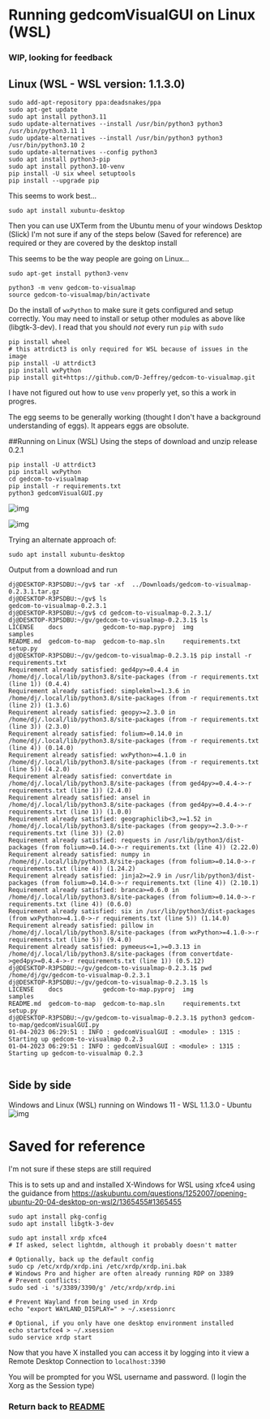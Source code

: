 
# Running gedcomVisualGUI on Linux (WSL)

### WIP, looking for feedback


## Linux (WSL - WSL version: 1.1.3.0)
  
```
sudo add-apt-repository ppa:deadsnakes/ppa
sudo apt-get update
sudo apt install python3.11
sudo update-alternatives --install /usr/bin/python3 python3 /usr/bin/python3.11 1
sudo update-alternatives --install /usr/bin/python3 python3 /usr/bin/python3.10 2
sudo update-alternatives --config python3
sudo apt install python3-pip
sudo apt install python3.10-venv
pip install -U six wheel setuptools
pip install --upgrade pip

```


This seems to work best...
```
sudo apt install xubuntu-desktop
```

Then you can use UXTerm from the Ubuntu menu of your windows Desktop (Slick)
I'm not sure if any of the steps below (Saved for reference) are required or they are covered by the desktop install

This seems to be the way people are going on Linux...

```
sudo apt-get install python3-venv

python3 -m venv gedcom-to-visualmap
source gedcom-to-visualmap/bin/activate
```

Do the install of `wxPython` to make sure it gets configured and setup correctly.   You may need to install or setup other
modules as above like (libgtk-3-dev).  I read that you should *not* every run `pip` with `sudo`

```
pip install wheel
# this attrdict3 is only required for WSL because of issues in the image
pip install -U attrdict3
pip install wxPython
pip install git+https://github.com/D-Jeffrey/gedcom-to-visualmap.git
```

I have not figured out how to use `venv` properly yet, so this a work in progres.

The egg seems to be generally working (thought I don't have a background understanding of eggs).  It appears eggs are obsolute.


##Running on Linux (WSL)
Using the steps of download and unzip release 0.2.1
```
pip install -U attrdict3
pip install wxPython
cd gedcom-to-visualmap
pip install -r requirements.txt
python3 gedcomVisualGUI.py 
```

![img](img/WSL-2023-04-01-bash.png)

![img](img/WSL-2023-03-31.png)


Trying an alternate approach of:

```
sudo apt install xubuntu-desktop

```

Output from a download and run
```
dj@DESKTOP-R3PSDBU:~/gv$ tar -xf  ../Downloads/gedcom-to-visualmap-0.2.3.1.tar.gz 
dj@DESKTOP-R3PSDBU:~/gv$ ls
gedcom-to-visualmap-0.2.3.1
dj@DESKTOP-R3PSDBU:~/gv$ cd gedcom-to-visualmap-0.2.3.1/
dj@DESKTOP-R3PSDBU:~/gv/gedcom-to-visualmap-0.2.3.1$ ls
LICENSE    docs           gedcom-to-map.pyproj  img               samples
README.md  gedcom-to-map  gedcom-to-map.sln     requirements.txt  setup.py
dj@DESKTOP-R3PSDBU:~/gv/gedcom-to-visualmap-0.2.3.1$ pip install -r requirements.txt 
Requirement already satisfied: ged4py>=0.4.4 in /home/dj/.local/lib/python3.8/site-packages (from -r requirements.txt (line 1)) (0.4.4)
Requirement already satisfied: simplekml>=1.3.6 in /home/dj/.local/lib/python3.8/site-packages (from -r requirements.txt (line 2)) (1.3.6)
Requirement already satisfied: geopy>=2.3.0 in /home/dj/.local/lib/python3.8/site-packages (from -r requirements.txt (line 3)) (2.3.0)
Requirement already satisfied: folium>=0.14.0 in /home/dj/.local/lib/python3.8/site-packages (from -r requirements.txt (line 4)) (0.14.0)
Requirement already satisfied: wxPython>=4.1.0 in /home/dj/.local/lib/python3.8/site-packages (from -r requirements.txt (line 5)) (4.2.0)
Requirement already satisfied: convertdate in /home/dj/.local/lib/python3.8/site-packages (from ged4py>=0.4.4->-r requirements.txt (line 1)) (2.4.0)
Requirement already satisfied: ansel in /home/dj/.local/lib/python3.8/site-packages (from ged4py>=0.4.4->-r requirements.txt (line 1)) (1.0.0)
Requirement already satisfied: geographiclib<3,>=1.52 in /home/dj/.local/lib/python3.8/site-packages (from geopy>=2.3.0->-r requirements.txt (line 3)) (2.0)
Requirement already satisfied: requests in /usr/lib/python3/dist-packages (from folium>=0.14.0->-r requirements.txt (line 4)) (2.22.0)
Requirement already satisfied: numpy in /home/dj/.local/lib/python3.8/site-packages (from folium>=0.14.0->-r requirements.txt (line 4)) (1.24.2)
Requirement already satisfied: jinja2>=2.9 in /usr/lib/python3/dist-packages (from folium>=0.14.0->-r requirements.txt (line 4)) (2.10.1)
Requirement already satisfied: branca>=0.6.0 in /home/dj/.local/lib/python3.8/site-packages (from folium>=0.14.0->-r requirements.txt (line 4)) (0.6.0)
Requirement already satisfied: six in /usr/lib/python3/dist-packages (from wxPython>=4.1.0->-r requirements.txt (line 5)) (1.14.0)
Requirement already satisfied: pillow in /home/dj/.local/lib/python3.8/site-packages (from wxPython>=4.1.0->-r requirements.txt (line 5)) (9.4.0)
Requirement already satisfied: pymeeus<=1,>=0.3.13 in /home/dj/.local/lib/python3.8/site-packages (from convertdate->ged4py>=0.4.4->-r requirements.txt (line 1)) (0.5.12)
dj@DESKTOP-R3PSDBU:~/gv/gedcom-to-visualmap-0.2.3.1$ pwd
/home/dj/gv/gedcom-to-visualmap-0.2.3.1
dj@DESKTOP-R3PSDBU:~/gv/gedcom-to-visualmap-0.2.3.1$ ls
LICENSE    docs           gedcom-to-map.pyproj  img               samples
README.md  gedcom-to-map  gedcom-to-map.sln     requirements.txt  setup.py
dj@DESKTOP-R3PSDBU:~/gv/gedcom-to-visualmap-0.2.3.1$ python3 gedcom-to-map/gedcomVisualGUI.py 
01-04-2023 06:29:51 : INFO : gedcomVisualGUI : <module> : 1315 : Starting up gedcom-to-visualmap 0.2.3
01-04-2023 06:29:51 : INFO : gedcomVisualGUI : <module> : 1315 : Starting up gedcom-to-visualmap 0.2.3


```

## Side by side
Windows and Linux (WSL) running on Windows 11 - WSL 1.1.3.0 - Ubuntu 
![img](img/Windows+wsl.png)


# Saved for reference

I'm not sure if these steps are still required

This is to sets up and and installed X-Windows for WSL using xfce4 using the 
guidance from https://askubuntu.com/questions/1252007/opening-ubuntu-20-04-desktop-on-wsl2/1365455#1365455

```
sudo apt install pkg-config
sudo apt install libgtk-3-dev 

sudo apt install xrdp xfce4
# If asked, select lightdm, although it probably doesn't matter

# Optionally, back up the default config
sudo cp /etc/xrdp/xrdp.ini /etc/xrdp/xrdp.ini.bak
# Windows Pro and higher are often already running RDP on 3389
# Prevent conflicts:
sudo sed -i 's/3389/3390/g' /etc/xrdp/xrdp.ini

# Prevent Wayland from being used in Xrdp
echo "export WAYLAND_DISPLAY=" > ~/.xsessionrc

# Optional, if you only have one desktop environment installed
echo startxfce4 > ~/.xsession 
sudo service xrdp start

```
Now that you have X installed you can access it by logging into it view a Remote Desktop Connection to `localhost:3390`

You will be prompted for you WSL username and password.  (I login the Xorg as the Session type)


### Return back to [README](../README.md)